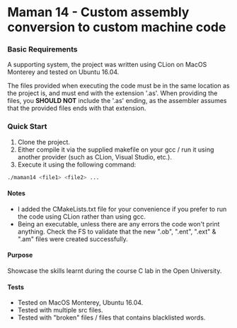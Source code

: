 # Maman 14 - Custom assembly conversion to custom machine code

### Basic Requirements
A supporting system, the project was written using CLion on MacOS Monterey and tested on Ubuntu 16.04.

The files provided when executing the code must be in the same location as the project is, and must end with the extension '.as'.
When providing the files, you **SHOULD NOT** include the '.as' ending, as the assembler assumes that the provided files ends with that extension.

### Quick Start
1. Clone the project.
2. Either compile it via the supplied makefile on your gcc / run it using another provider (such as CLion, Visual Studio, etc.).
3. Execute it using the following command:
```bash
./maman14 <file1> <file2> ...
```

#### Notes
* I added the CMakeLists.txt file for your convenience if you prefer to run the code using CLion rather than using gcc.
* Being an executable, unless there are any errors the code won't print anything. Check the FS to validate that the new ".ob", ".ent", ".ext" & ".am" files were created successfully.

#### Purpose
Showcase the skills learnt during the course C lab in the Open University.

#### Tests
* Tested on MacOS Monterey, Ubuntu 16.04.
* Tested with multiple src files.
* Tested with "broken" files / files that contains blacklisted words.
